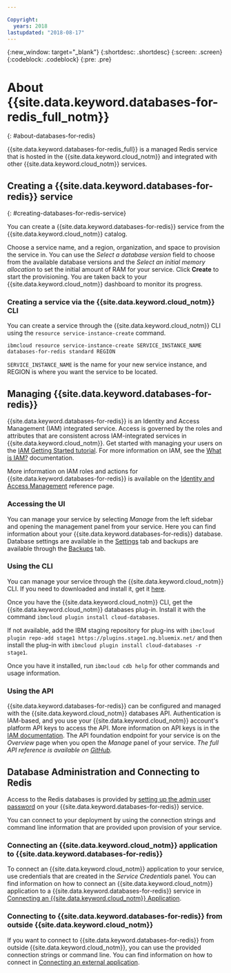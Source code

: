 ```yaml
---

Copyright:
  years: 2018
lastupdated: "2018-08-17"
---
```


{:new_window: target="_blank"}
{:shortdesc: .shortdesc}
{:screen: .screen}
{:codeblock: .codeblock}
{:pre: .pre}

# About {{site.data.keyword.databases-for-redis_full_notm}}
{: #about-databases-for-redis}

{{site.data.keyword.databases-for-redis_full}} is a managed Redis service that is hosted in the {{site.data.keyword.cloud_notm}} and integrated with other {{site.data.keyword.cloud_notm}} services.

## Creating a {{site.data.keyword.databases-for-redis}} service
{: #creating-databases-for-redis-service}

You can create a {{site.data.keyword.databases-for-redis}} service from the {{site.data.keyword.cloud_notm}} catalog.

Choose a service name, and a region, organization, and space to provision the service in. You can use the _Select a database version_ field to choose from the available database versions and the _Select an initial memory allocation_ to set the initial amount of RAM for your service. Click **Create** to start the provisioning. You are taken back to your {{site.data.keyword.cloud_notm}} dashboard to monitor its progress.
 
### Creating a service via the {{site.data.keyword.cloud_notm}} CLI

You can create a service through the {{site.data.keyword.cloud_notm}} CLI using the `resource service-instance-create` command.
```
ibmcloud resource service-instance-create SERVICE_INSTANCE_NAME databases-for-redis standard REGION
```
`SERVICE_INSTANCE_NAME` is the name for your new service instance, and REGION is where you want the service to be located.

## Managing {{site.data.keyword.databases-for-redis}}

{{site.data.keyword.databases-for-redis}} is an Identity and Access Management (IAM) integrated service. Access is governed by the roles and attributes that are consistent across IAM-integrated services in {{site.data.keyword.cloud_notm}}. Get started with managing your users on the [IAM Getting Started tutorial](https://console.{DomainName}/docs/iam/quickstart.html#getstarted). For more information on IAM, see the [What is IAM?](https://console.{DomainName}/docs/iam/index.html#iamoverview) documentation.

More information on IAM roles and actions for {{site.data.keyword.databases-for-redis}} is available on the [Identity and Access Management](./reference-access-management.html) reference page.

### Accessing the UI

You can manage your service by selecting _Manage_ from the left sidebar and opening the management panel from your service. Here you can find information about your {{site.data.keyword.databases-for-redis}} database.  Database settings are available in the [Settings](./dashboard-settings.html) tab and backups are available through the [Backups](./dashboard-backups.html) tab.

### Using the CLI

You can manage your service through the {{site.data.keyword.cloud_notm}} CLI. If you need to downloaded and install it, get it [here](https://console.{DomainName}/docs/cli/index.html#overview). 

Once you have the {{site.data.keyword.cloud_notm}} CLI, get the {{site.data.keyword.cloud_notm}} databases plug-in. Install it with the command `ibmcloud plugin install cloud-databases`.

If not available, add the IBM staging repository for plug-ins with `ibmcloud plugin repo-add stage1 https://plugins.stage1.ng.bluemix.net/` and then install the plug-in with `ibmcloud plugin install cloud-databases -r stage1`.

Once you have it installed, run `ibmcloud cdb help` for other commands and usage information. 

### Using the API

{{site.data.keyword.databases-for-redis}} can be configured and managed with the {{site.data.keyword.cloud_notm}} databases API. Authentication is IAM-based, and you use your {{site.data.keyword.cloud_notm}} account's platform API keys to access the API. More information on API keys is in the [IAM documentation](https://console.{DomainName}/docs/iam/apikeys.html#platform-api-keys). The API foundation endpoint for your service is on the _Overview_ page when you open the _Manage_ panel of your service. *The full API reference is available on [GitHub](https://pages.github.ibm.com/compose/apidocs/).*

## Database Administration and Connecting to Redis

Access to the Redis databases is provided by [setting up the admin user password](./administering-password.html) on your {{site.data.keyword.databases-for-redis}} service.

You can connect to your deployment by using the connection strings and command line information that are provided upon provision of your service.

### Connecting an {{site.data.keyword.cloud_notm}} application to {{site.data.keyword.databases-for-redis}}

To connect an {{site.data.keyword.cloud_notm}} application to your service, use credentials that are created in the _Service Credentials_ panel. You can find information on how to connect an {{site.data.keyword.cloud_notm}} application to a {{site.data.keyword.databases-for-redis}} service in [Connecting an {{site.data.keyword.cloud_notm}} Application](./connecting-ibmcloud-app.html).

### Connecting to {{site.data.keyword.databases-for-redis}} from outside {{site.data.keyword.cloud_notm}}

If you want to connect to {{site.data.keyword.databases-for-redis}} from outside {{site.data.keyword.cloud_notm}}, you can use the provided connection strings or command line. You can find information on how to connect in [Connecting an external application](./connecting-external.html).


